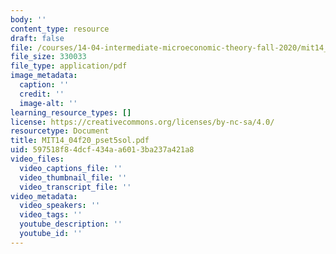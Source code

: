 ```yaml
---
body: ''
content_type: resource
draft: false
file: /courses/14-04-intermediate-microeconomic-theory-fall-2020/mit14_04f20_pset5sol.pdf
file_size: 330033
file_type: application/pdf
image_metadata:
  caption: ''
  credit: ''
  image-alt: ''
learning_resource_types: []
license: https://creativecommons.org/licenses/by-nc-sa/4.0/
resourcetype: Document
title: MIT14_04f20_pset5sol.pdf
uid: 597518f8-4dcf-434a-a601-3ba237a421a8
video_files:
  video_captions_file: ''
  video_thumbnail_file: ''
  video_transcript_file: ''
video_metadata:
  video_speakers: ''
  video_tags: ''
  youtube_description: ''
  youtube_id: ''
---
```


